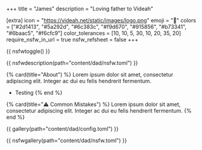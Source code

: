 +++
title = "James"
description = "Loving father to Videah"

[extra]
icon = "https://videah.net/static/images/logo.png"
emoji = "🐺"
colors = ["#2d1413", "#5a292d", "#6c383c", "#f9d670", "#915856", "#b73341", "#6baac5", "#f6cfc9"]
color_tolerances = [10, 10, 5, 30, 10, 20, 35, 20]
require_nsfw_in_url = true
nsfw_refsheet = false
+++

{{ nsfwtoggle() }}

{{ nsfwdescription(path="content/dad/nsfw.toml") }}

{% card(title="About") %}
Lorem ipsum dolor sit amet, consectetur adipiscing elit.
Integer ac dui eu felis hendrerit fermentum.

 - Testing
{% end %}

{% card(title="⚠️ Common Mistakes") %}
Lorem ipsum dolor sit amet, consectetur adipiscing elit.
Integer ac dui eu felis hendrerit fermentum.
{% end %}

{{ gallery(path="content/dad/config.toml") }}

{{ nsfwgallery(path="content/dad/nsfw.toml") }}